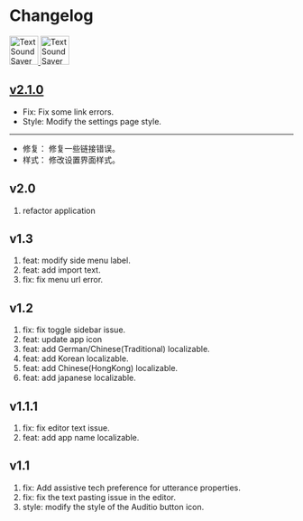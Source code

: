 Changelog
===

<a target="_blank" href="https://apps.apple.com/app/textsound-saver/id6478511402" title="TextSound Saver for macOS">
    <img alt="TextSound Saver for macOS" src="https://jaywcjlove.github.io/sb/download/macos.svg" height="51">
</a>
<a href="https://apps.apple.com/app/textsound-saver/id6478511402?platform=iphone" title="TextSound Saver for iOS">
    <img src="https://jaywcjlove.github.io/sb/download/appstore.svg" alt="TextSound Saver for iOS" height="51">
</a>

## [v2.1.0](https://github.com/jaywcjlove/TextSoundSaver/releases/tag/v2.1.0)

- Fix: Fix some link errors.
- Style: Modify the settings page style.

---

- 修复： 修复一些链接错误。  
- 样式： 修改设置界面样式。  

## v2.0

1. refactor application

## v1.3

1. feat: modify side menu label.
2. feat: add import text.
3. fix: fix menu url error.

## v1.2

1. fix: fix toggle sidebar issue.
2. feat: update app icon
3. feat: add German/Chinese(Traditional) localizable.
4. feat: add Korean localizable.
5. feat: add Chinese(HongKong) localizable.
6. feat: add japanese localizable.

## v1.1.1

1. fix: fix editor text issue.
2. feat: add app name localizable.

## v1.1

1. fix: Add assistive tech preference for utterance properties.
2. fix: fix the text pasting issue in the editor.
3. style: modify the style of the Auditio button icon.